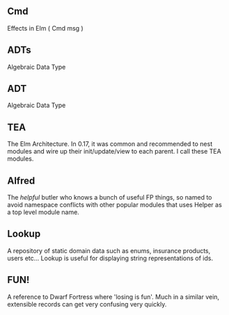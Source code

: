 ## Cmd
Effects in Elm ( Cmd msg )

## ADTs
Algebraic Data Type

## ADT
Algebraic Data Type

## TEA
The Elm Architecture. In 0.17, it was common and recommended to nest modules and wire up their init/update/view to each parent. I call these TEA modules.

## Alfred
The _helpful_ butler who knows a bunch of useful FP things, so named to avoid namespace conflicts with other popular modules that uses Helper as a top level module name.

## Lookup
A repository of static domain data such as enums, insurance products, users etc... Lookup is useful for displaying string representations of ids.

## FUN!
A reference to Dwarf Fortress where 'losing is fun'. Much in a similar vein, extensible records can get very confusing very quickly.
